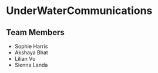 # UnderWaterCommunications

## Team Members
- Sophie Harris
- Akshaya Bhat
- Lilian Vu
- Sienna Landa
